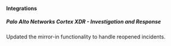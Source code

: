 #### Integrations

##### Palo Alto Networks Cortex XDR - Investigation and Response

Updated the mirror-in functionality to handle reopened incidents.
